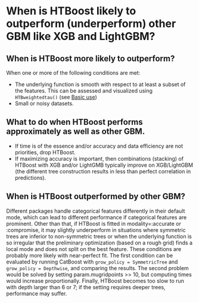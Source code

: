 # When is HTBoost likely to outperform (underperform) other GBM like XGB and LightGBM?

## When is HTBoost more likely to outperform? 

When one or more of the following conditions are met:

  * The underlying function is smooth with respect to at least a subset of the features. This can be assessed and visualized using `HTBweightedtau()` (see [Basic use](tutorials/Basic%20use.md))
  * Small or noisy datasets.

## What to do when HTBoost performs approximately as well as other GBM.

  * If time is of the essence and/or accuracy and data efficiency are not priorities, drop HTBoost.
  * If maximizing accuracy is important, then combinations (stacking) of HTBoost with XGB and/or LightGMB typically improve on XGB/LightGBM (the different tree construction results in less than perfect correlation in predictions).

## When is HTBoost outperformed by other GBM?

Different packages handle categorical features differently in their default mode, which can lead to different performance if categorical features are prominent. Other than that, if HTBoost is fitted in modality=:accurate or :compromise, it may slightly underperform in situations where symmetric trees are inferior to non-symmetric trees or when the underlying function is so irregular that the preliminary optimization (based on a rough grid) finds a local mode and does not split on the best feature. These conditions are probably more likely with near-perfect fit. The first condition can be evaluated by running CatBoost with `grow_policy = SymmetricTree` and `grow_policy = Depthwise`, and comparing the results. The second problem would be solved by setting param.mugridpoints >> 10, but computing times would increase proportionally. Finally, HTBoost becomes too slow to run with depth larger than 6 or 7; if the setting requires deeper trees, performance may suffer.  


